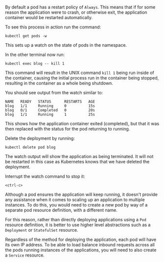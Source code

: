 By default a pod has a restart policy of `Always`. This means that if for some reason the application were to crash, or otherwise exit, the application container would be restarted automatically.

To see this process in action run the command:

```execute-1
kubectl get pods -w
```

This sets up a watch on the state of pods in the namespace.

In the other terminal now run:

```execute-2
kubectl exec blog -- kill 1
```

This command will result in the UNIX command ``kill 1`` being run inside of the container, causing the initial process run in the container being stopped, resulting in the container as a whole being shutdown.

You should see output from the watch similar to:

```
NAME   READY   STATUS      RESTARTS   AGE
blog   1/1     Running     0          15s
blog   0/1     Completed   0          20s
blog   1/1     Running     1          25s
```

This shows how the application container exited (completed), but that it was then replaced with the status for the pod returning to running.

Delete the deployment by running:

```execute-2
kubectl delete pod blog
```

The watch output will show the application as being terminated. It will not be restarted in this case as Kubernetes knows that we have deleted the deployment.

Interrupt the watch command to stop it:

```execute-1
<ctrl-c>
```

Although a pod ensures the application will keep running, it doesn't provide any assistance when it comes to scaling up an application to multiple instances. To do this, you would need to create a new pod by way of a separate pod resource definition, with a different name.

For this reason, rather than directly deploying applications using a `Pod` resource definition, it is better to use higher level abstractions such as a `Deployment` or `StatefulSet` resource.

Regardless of the method for deploying the application, each pod will have its own IP address. To be able to load balance inbound requests across all the pods running instances of the applications, you will need to also create a `Service` resource.
